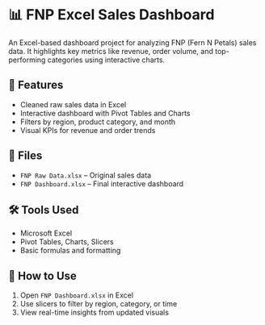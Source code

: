 # 📊 FNP Excel Sales Dashboard

An Excel-based dashboard project for analyzing FNP (Fern N Petals) sales data. It highlights key metrics like revenue, order volume, and top-performing categories using interactive charts.

## 🔹 Features

- Cleaned raw sales data in Excel
- Interactive dashboard with Pivot Tables and Charts
- Filters by region, product category, and month
- Visual KPIs for revenue and order trends

## 📁 Files

- `FNP Raw Data.xlsx` – Original sales data  
- `FNP Dashboard.xlsx` – Final interactive dashboard  

## 🛠 Tools Used

- Microsoft Excel  
- Pivot Tables, Charts, Slicers  
- Basic formulas and formatting

## 🚀 How to Use

1. Open `FNP Dashboard.xlsx` in Excel  
2. Use slicers to filter by region, category, or time  
3. View real-time insights from updated visuals
